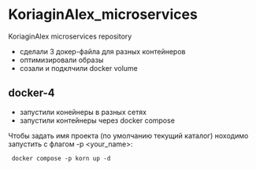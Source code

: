 # KoriaginAlex_microservices
KoriaginAlex microservices repository

 - сделали 3 докер-файла для разных контейнеров
 - оптимизировали образы
 - созали и подклчили docker volume


## docker-4

 - запустили конейнеры в разных сетях
 - запустили контейнеры через docker compose

 Чтобы задать имя проекта (по умолчанию текущий каталог) ноходимо запустить с флагом -p <your_name>:
```
 docker compose -p korn up -d
```
